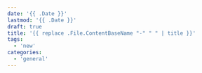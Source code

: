 ```yaml
---
date: '{{ .Date }}'
lastmod: '{{ .Date }}'
draft: true
title: '{{ replace .File.ContentBaseName "-" " " | title }}'
tags: 
  - 'new'
categories: 
  - 'general'
---
```

